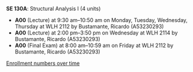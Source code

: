 **SE 130A**: Structural Analysis I (4 units)

- **A00** (Lecture) at 9:30 am–10:50 am on Monday, Tuesday, Wednesday, Thursday at WLH 2112 by Bustamante, Ricardo (A53230293)
- **A00** (Lecture) at 2:00 pm–3:50 pm on Wednesday at WLH 2114 by Bustamante, Ricardo (A53230293)
- **A00** (Final Exam) at 8:00 am–10:59 am on Friday at WLH 2112 by Bustamante, Ricardo (A53230293)

[Enrollment numbers over time](./SE130A.tsv)
